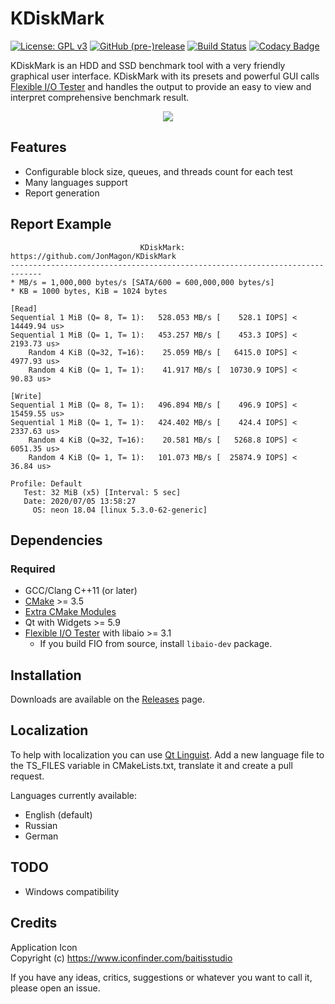 # KDiskMark
[![License: GPL v3](https://img.shields.io/badge/License-GPLv3-orange.svg)](https://www.gnu.org/licenses/gpl-3.0)
[![GitHub (pre-)release](https://img.shields.io/github/release/JonMagon/KDiskMark/all.svg)](https://github.com/JonMagon/KDiskMark/releases)
[![Build Status](https://travis-ci.com/JonMagon/KDiskMark.svg?branch=master)](https://travis-ci.com/JonMagon/KDiskMark)
[![Codacy Badge](https://api.codacy.com/project/badge/Grade/d4457b2f0d2947be95414218e37ce19f)](https://app.codacy.com/manual/JonMagon/KDiskMark?utm_source=github.com&utm_medium=referral&utm_content=JonMagon/KDiskMark&utm_campaign=Badge_Grade_Dashboard)

KDiskMark is an HDD and SSD benchmark tool with a very friendly graphical user interface. KDiskMark with its presets and powerful GUI calls [Flexible I/O Tester](https://github.com/axboe/fio) and handles the output to provide an easy to view and interpret comprehensive benchmark result.

<p align="center">
   <img src="https://raw.githubusercontent.com/JonMagon/KDiskMark/master/assets/images/kdiskmark.png"/>
</p>

## Features
* Configurable block size, queues, and threads count for each test
* Many languages support
* Report generation

## Report Example
```
                             KDiskMark: https://github.com/JonMagon/KDiskMark
-----------------------------------------------------------------------------
* MB/s = 1,000,000 bytes/s [SATA/600 = 600,000,000 bytes/s]
* KB = 1000 bytes, KiB = 1024 bytes

[Read]
Sequential 1 MiB (Q= 8, T= 1):   528.053 MB/s [    528.1 IOPS] < 14449.94 us>
Sequential 1 MiB (Q= 1, T= 1):   453.257 MB/s [    453.3 IOPS] <  2193.73 us>
    Random 4 KiB (Q=32, T=16):    25.059 MB/s [   6415.0 IOPS] <  4977.93 us>
    Random 4 KiB (Q= 1, T= 1):    41.917 MB/s [  10730.9 IOPS] <    90.83 us>

[Write]
Sequential 1 MiB (Q= 8, T= 1):   496.894 MB/s [    496.9 IOPS] < 15459.55 us>
Sequential 1 MiB (Q= 1, T= 1):   424.402 MB/s [    424.4 IOPS] <  2337.63 us>
    Random 4 KiB (Q=32, T=16):    20.581 MB/s [   5268.8 IOPS] <  6051.35 us>
    Random 4 KiB (Q= 1, T= 1):   101.073 MB/s [  25874.9 IOPS] <    36.84 us>

Profile: Default
   Test: 32 MiB (x5) [Interval: 5 sec]
   Date: 2020/07/05 13:58:27
     OS: neon 18.04 [linux 5.3.0-62-generic]
```

## Dependencies
### Required
* GCC/Clang C++11 (or later)
* [CMake](https://cmake.org/) >= 3.5
* [Extra CMake Modules](https://github.com/KDE/extra-cmake-modules)
* Qt with Widgets >= 5.9
* [Flexible I/O Tester](https://github.com/axboe/fio) with libaio >= 3.1
    * If you build FIO from source, install `libaio-dev` package.

## Installation
Downloads are available on the [Releases](https://github.com/JonMagon/KDiskMark/releases/latest) page. 

## Localization
To help with localization you can use [Qt Linguist](https://doc.qt.io/Qt-5/linguist-translators.html). Add a new language file to the TS_FILES variable in CMakeLists.txt, translate it and create a pull request. 

Languages currently available:
* English (default)
* Russian
* German

## TODO
* Windows compatibility

## Credits
Application Icon  
Copyright (c) https://www.iconfinder.com/baitisstudio

If you have any ideas, critics, suggestions or whatever you want to call it, please open an issue.
